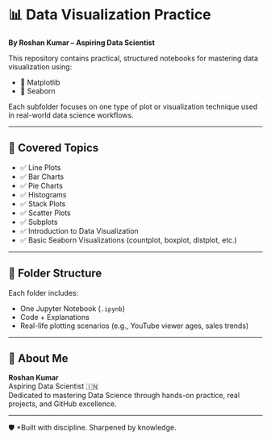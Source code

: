 # 📊 Data Visualization Practice

**By Roshan Kumar – Aspiring Data Scientist**

This repository contains practical, structured notebooks for mastering data visualization using:

- 📌 Matplotlib  
- 📌 Seaborn  

Each subfolder focuses on one type of plot or visualization technique used in real-world data science workflows.

---

## 🧠 Covered Topics

- ✅ Line Plots
- ✅ Bar Charts
- ✅ Pie Charts
- ✅ Histograms
- ✅ Stack Plots
- ✅ Scatter Plots
- ✅ Subplots
- ✅ Introduction to Data Visualization
- ✅ Basic Seaborn Visualizations (countplot, boxplot, distplot, etc.)

---

## 📁 Folder Structure

Each folder includes:
- One Jupyter Notebook (`.ipynb`)
- Code + Explanations
- Real-life plotting scenarios (e.g., YouTube viewer ages, sales trends)

---

## 🚀 About Me

**Roshan Kumar**  
Aspiring Data Scientist 🇮🇳  
Dedicated to mastering Data Science through hands-on practice, real projects, and GitHub excellence.

---


🛡️ *Built with discipline. Sharpened by knowledge.  
